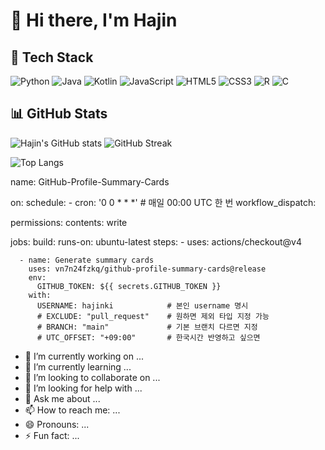 # 👋 Hi there, I'm Hajin

## 🚀 Tech Stack
![Python](https://img.shields.io/badge/Python-3776AB?style=for-the-badge&logo=python&logoColor=white)
![Java](https://img.shields.io/badge/Java-007396?style=for-the-badge&logo=java&logoColor=white)
![Kotlin](https://img.shields.io/badge/Kotlin-0095D5?style=for-the-badge&logo=kotlin&logoColor=white)
![JavaScript](https://img.shields.io/badge/JavaScript-F7DF1E?style=for-the-badge&logo=javascript&logoColor=black)
![HTML5](https://img.shields.io/badge/HTML5-E34F26?style=for-the-badge&logo=html5&logoColor=white)
![CSS3](https://img.shields.io/badge/CSS3-1572B6?style=for-the-badge&logo=css3&logoColor=white)
![R](https://img.shields.io/badge/R-276DC3?style=for-the-badge&logo=r&logoColor=white)
![C](https://img.shields.io/badge/C-00599C?style=for-the-badge&logo=c&logoColor=white)

## 📊 GitHub Stats
![Hajin's GitHub stats](https://github-readme-stats.vercel.app/api?username=hajinki&show_icons=true&theme=tokyonight)
![GitHub Streak](https://streak-stats.demolab.com/?user=hajinki&theme=tokyonight)

![Top Langs](https://github-readme-stats.vercel.app/api/top-langs/?username=hajinki&layout=compact&theme=tokyonight)

name: GitHub-Profile-Summary-Cards

on:
  schedule:
    - cron: '0 0 * * *'   # 매일 00:00 UTC 한 번
  workflow_dispatch:

permissions:
  contents: write

jobs:
  build:
    runs-on: ubuntu-latest
    steps:
      - uses: actions/checkout@v4

      - name: Generate summary cards
        uses: vn7n24fzkq/github-profile-summary-cards@release
        env:
          GITHUB_TOKEN: ${{ secrets.GITHUB_TOKEN }}
        with:
          USERNAME: hajinki            # 본인 username 명시
          # EXCLUDE: "pull_request"    # 원하면 제외 타입 지정 가능
          # BRANCH: "main"             # 기본 브랜치 다르면 지정
          # UTC_OFFSET: "+09:00"       # 한국시간 반영하고 싶으면









- 🔭 I’m currently working on ...
- 🌱 I’m currently learning ...
- 👯 I’m looking to collaborate on ...
- 🤔 I’m looking for help with ...
- 💬 Ask me about ...
- 📫 How to reach me: ...
- 😄 Pronouns: ...
- ⚡ Fun fact: ...

